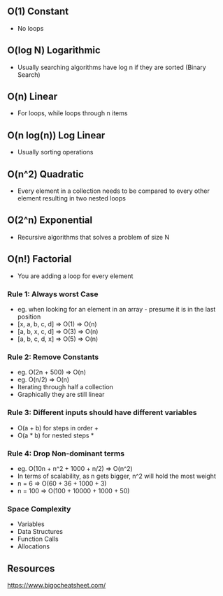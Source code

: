 ## O(1) Constant
- No loops

## O(log N) Logarithmic
- Usually searching algorithms have log n if they are sorted (Binary Search)

## O(n) Linear
- For loops, while loops through n items

## O(n log(n)) Log Linear
- Usually sorting operations

## O(n^2) Quadratic
- Every element in a collection needs to be compared to every other element resulting in two nested loops

## O(2^n) Exponential
- Recursive algorithms that solves a problem of size N

## O(n!) Factorial
- You are adding a loop for every element

### Rule 1: Always worst Case
- eg. when looking for an element in an array - presume it is in the last position
- [x, a, b, c, d] => O(1) => O(n)
- [a, b, x, c, d] => O(3) => O(n)
- [a, b, c, d, x] => O(5) => O(n)

### Rule 2: Remove Constants
- eg. O(2n + 500) => O(n)
- eg. O(n/2) => O(n)
- Iterating through half a collection
- Graphically they are still linear

### Rule 3: Different inputs should have different variables
- O(a + b) for steps in order +
- O(a * b) for nested steps *

### Rule 4: Drop Non-dominant terms
- eg. O(10n + n^2 + 1000 + n/2) => O(n^2)
- In terms of scalability, as n gets bigger, n^2 will hold the most weight
- n = 6 => O(60 + 36 + 1000 + 3)
- n = 100 => O(100 + 10000 + 1000 + 50)

### Space Complexity
- Variables
- Data Structures
- Function Calls
- Allocations

## Resources

https://www.bigocheatsheet.com/
